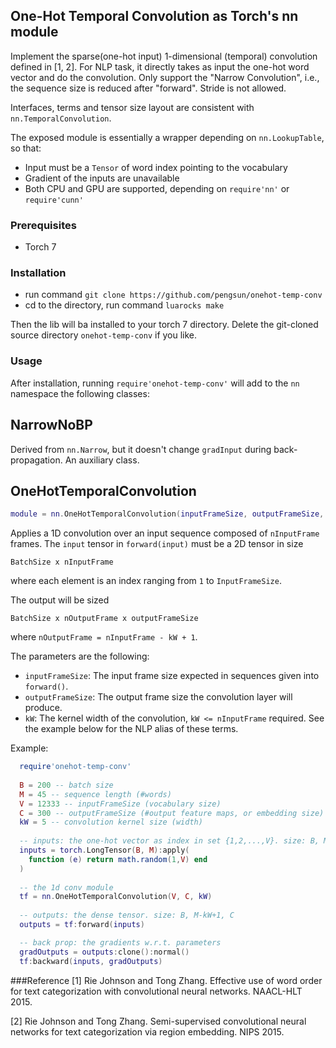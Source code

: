 ## One-Hot Temporal Convolution as Torch's nn module

Implement the sparse(one-hot input) 1-dimensional (temporal) convolution defined in [1, 2]. 
For NLP task, it directly takes as input the one-hot word vector and do the convolution.
Only support the "Narrow Convolution", i.e., the sequence size is reduced after "forward".
Stride is not allowed.

Interfaces, terms and tensor size layout are consistent with `nn.TemporalConvolution`.

The exposed module is essentially a wrapper depending on `nn.LookupTable`, so that:
* Input must be a `Tensor` of word index pointing to the vocabulary
* Gradient of the inputs are unavailable
* Both CPU and GPU are supported, depending on `require'nn'` or `require'cunn'`


### Prerequisites
* Torch 7


### Installation
* run command ```git clone https://github.com/pengsun/onehot-temp-conv```
* cd to the directory, run command ```luarocks make```

Then the lib will ba installed to your torch 7 directory. Delete the git-cloned source directory `onehot-temp-conv` if you like.


### Usage
After installation, running `require'onehot-temp-conv'` will add to the `nn` namespace the following classes:

## NarrowNoBP ##
Derived from `nn.Narrow`, but it doesn't change `gradInput` during back-propagation. An auxiliary class.

## OneHotTemporalConvolution ##
```lua
module = nn.OneHotTemporalConvolution(inputFrameSize, outputFrameSize, kW)
```

Applies a 1D convolution over an input sequence composed of `nInputFrame` frames. The `input` tensor in
`forward(input)` must be a 2D tensor in size
```
BatchSize x nInputFrame
```
where each element is an index ranging from `1` to `InputFrameSize`.

The output will be sized
``` 
BatchSize x nOutputFrame x outputFrameSize
```
where `nOutputFrame = nInputFrame - kW + 1`.

The parameters are the following:
  * `inputFrameSize`: The input frame size expected in sequences given into `forward()`.
  * `outputFrameSize`: The output frame size the convolution layer will produce.
  * `kW`: The kernel width of the convolution, `kW <= nInputFrame` required.
See the example below for the NLP alias of these terms. 

Example:

```Lua
  require'onehot-temp-conv'
  
  B = 200 -- batch size
  M = 45 -- sequence length (#words)
  V = 12333 -- inputFrameSize (vocabulary size)
  C = 300 -- outputFrameSize (#output feature maps, or embedding size)
  kW = 5 -- convolution kernel size (width)
  
  -- inputs: the one-hot vector as index in set {1,2,...,V}. size: B, M
  inputs = torch.LongTensor(B, M):apply(
    function (e) return math.random(1,V) end
  )
  
  -- the 1d conv module
  tf = nn.OneHotTemporalConvolution(V, C, kW)
  
  -- outputs: the dense tensor. size: B, M-kW+1, C
  outputs = tf:forward(inputs)

  -- back prop: the gradients w.r.t. parameters
  gradOutputs = outputs:clone():normal()
  tf:backward(inputs, gradOutputs)
```

###Reference
[1] Rie Johnson and Tong Zhang. Effective use of word order for text categorization with convolutional neural networks. NAACL-HLT 2015. 

[2] Rie Johnson and Tong Zhang. Semi-supervised convolutional neural networks for text categorization via region embedding. NIPS 2015.
